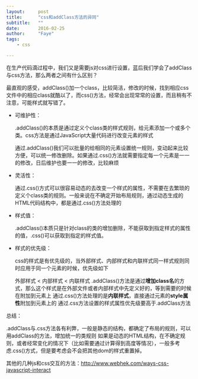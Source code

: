```yaml
---
layout:     post
title:      "css和addClass方法的异同"
subtitle:   ""
date:       2016-02-25
author:     "Faye"
tags:
    - css

---
```

在生产代码滴过程中，我们又是需要js对css进行设置，蓝后我们学会了addClass与css方法，那么两者之间有什么区别？

最直观的感受，addClass()加一个class，比较简洁，修改的时候，找到相应css文件中的相应class就酷以了，而css()方法，经常会出现常常的设置，而且稍有不注意，可能样式就写错了。


- 可维护性：

  .addClass()的本质是通过定义个class类的样式规则，给元素添加一个或多个类。css方法是通过JavaScript大量代码进行改变元素的样式
  
  通过.addClass()我们可以批量的给相同的元素设置统一规则，变动起来比较方便，可以统一修改删除。如果通过.css()方法就需要指定每一个元素是一一的修改，日后维护也要一一的修改，比较麻烦

- 灵活性：

  通过.css()方式可以很容易动态的去改变一个样式的属性，不需要在去繁琐的定义个class类的规则。一般来说在不确定开始布局规则，通过动态生成的HTML代码结构中，都是通过.css()方法处理的

- 样式值：

  .addClass()本质只是针对class的类的增加删除，不能获取到指定样式的属性的值，.css()可以获取到指定的样式值。

- 样式的优先级：

  css的样式是有优先级的，当外部样式、内部样式和内联样式同一样式规则同时应用于同一个元素的时候，优先级如下

  外部样式 < 内部样式 < 内联样式
  .addClass()方法是通过**增加class名**的方式，那么这个样式是在外部文件或者内部样式中先定义好的，等到需要的时候在附加到元素上
  通过.css()方法处理的是**内联样式**，直接通过元素的**style属性**附加到元素上的
  通过.css方法设置的样式属性优先级要高于.addClass方法
  
总结：

.addClass与.css方法各有利弊，一般是静态的结构，都确定了布局的规则，可以用addClass的方法，增加统一的类规则
如果是动态的HTML结构，在不确定规则，或者经常变化的情况下（比如需要通过计算得到高度等情况），一般多考虑.css()方式，但是要考虑会不会把其他dom的样式重置掉。


其他的几种js和css交互的方法：http://www.webhek.com/ways-css-javascript-interact